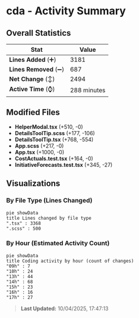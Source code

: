 # cda - Activity Summary 

## Overall Statistics

| Stat                   | Value                                                             |
| ---------------------- | ----------------------------------------------------------------- |
| **Lines Added** (➕)   | 3181                                          |
| **Lines Removed** (➖) | 687                                        |
| **Net Change** (↕)    | 2494                |
| **Active Time** (⌚)   | 288 minutes |


## Modified Files
- **HelperModal.tsx** (+510, -0)
- **DetailsToolTip.scss** (+177, -106)
- **DetailsToolTip.tsx** (+768, -554)
- **App.scss** (+217, -0)
- **App.tsx** (+1000, -0)
- **CostActuals.test.tsx** (+164, -0)
- **InitiativeForecasts.test.tsx** (+345, -27)

## Visualizations

### By File Type (Lines Changed)

```mermaid
pie showData
title Lines changed by file type
".tsx" : 3368
".scss" : 500
```

### By Hour (Estimated Activity Count)

```mermaid
pie showData
title Coding activity by hour (count of changes)
"09h" : 7
"10h" : 24
"13h" : 44
"14h" : 68
"15h" : 23
"16h" : 16
"17h" : 27
```


> **Last Updated:** 10/04/2025, 17:47:13